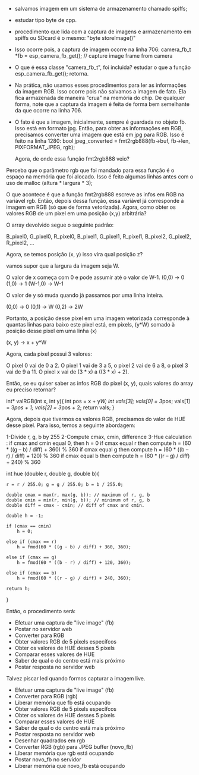 * salvamos imagem em um sistema de armazenamento chamado spiffs;

* estudar tipo byte de cpp.

* procedimento que lida com a captura de imagens e armazenamento em spiffs ou SDcard é o mesmo: "byte storeImage()"

* Isso ocorre pois, a captura de imagem ocorre na linha 706:
camera_fb_t *fb = esp_camera_fb_get();       // capture image frame from camera


* O que é essa classe "camera_fb_t", foi incluida?
estudar o que a função esp_camera_fb_get(); retorna.

* Na prática, não usamos esses procedimentos para ler as informações da imagem RGB.
Isso ocorre pois não salvamos a imagem de fato. Ela fica armazenada de maneira "crua" na memória do chip. De qualquer forma, note que a captura da imagem é feita de forma bem semelhante da que ocorre na linha 706.

* O fato é que a imagem, inicialmente, sempre é guardada no objeto fb. Isso está em formato jpg. Então, para obter as informações em RGB, precisamos converter uma imagem que está em jpg para RGB. Isso é feito na linha 1280:
     bool jpeg_converted = fmt2rgb888(fb->buf, fb->len, PIXFORMAT_JPEG, rgb);

     Agora, de onde essa função fmt2rgb888 veio?

Perceba que o parâmetro rgb que foi mandado para essa função é o espaço na memória que foi alocado. Isso é feito algumas linhas antes com o uso de malloc (altura * largura * 3);

O que acontece é que a função fmt2rgb888 escreve as infos em RGB na variável rgb. Então, depois dessa função, essa variável já corresponde à imagem em RGB (só que de forma vetorizada). Agora, como obter os valores RGB de um pixel em uma posição (x,y) arbitrária?


O array devolvido segue o seguinte padrão:

B_pixel0, G_pixel0, R_pixel0, B_pixel1, G_pixel1, R_pixel1, B_pixel2, G_pixel2, R_pixel2, ...

Agora, se temos posição (x, y) isso vira qual posição z?

vamos supor que a largura da imagem seja W.

O valor de x começa com 0 e pode assumir até o valor de W-1.
(0,0) -> 0
(1,0) -> 1
(W-1,0) -> W-1


O valor de y só muda quando já passamos por uma linha inteira.

(0,0) -> 0
(0,1) -> W
(0,2) -> 2W

Portanto, a posição desse pixel em uma imagem vetorizada corresponde à quantas linhas para baixo este pixel está, em pixels, (y*W) somado à posição desse pixel em uma linha (x)

(x, y) -> x + y*W


Agora, cada pixel possui 3 valores:

O pixel 0 vai de 0 a 2. O pixel 1 vai de 3 a 5, o pixel 2 vai de 6 a 8, o pixel 3 vai de 9 a 11. O pixel x vai de (3 * x) a ((3 * x) + 2).


Então, se eu quiser saber as infos RGB do pixel (x, y), quais valores do array eu preciso retornar?


int* valRGB(int x, int y){
    int pos = x + y*W;
    int vals[3];
    vals[0] = 3*pos;
    vals[1] = 3*pos + 1;
    vals[2] = 3*pos + 2;
    return vals;
}


Agora, depois que tivermos os valores RGB, precisamos do valor de HUE desse pixel.
Para isso, temos a seguinte abordagem:

1-Divide r, g, b by 255
2-Compute cmax, cmin, difference
3-Hue calculation : 
    if cmax and cmin equal 0, then h = 0
    if cmax equal r then compute h = (60 * ((g – b) / diff) + 360) % 360
    if cmax equal g then compute h = (60 * ((b – r) / diff) + 120) % 360
    if cmax equal b then compute h = (60 * ((r – g) / diff) + 240) % 360




int hue (double r, double g, double b){

    r = r / 255.0; g = g / 255.0; b = b / 255.0;

    double cmax = max(r, max(g, b)); // maximum of r, g, b
    double cmin = min(r, min(g, b)); // minimum of r, g, b
    double diff = cmax - cmin; // diff of cmax and cmin.
    
    double h = -1;
 
    if (cmax == cmin)
        h = 0;
 
    else if (cmax == r)
        h = fmod(60 * ((g - b) / diff) + 360, 360);
 
    else if (cmax == g)
        h = fmod(60 * ((b - r) / diff) + 120, 360);
 
    else if (cmax == b)
        h = fmod(60 * ((r - g) / diff) + 240, 360);
    
    return h;
}



Então, o procedimento será:

* Efetuar uma captura de "live image" (fb)
* Postar no servidor web
* Converter para RGB
* Obter valores RGB de 5 pixels específcos
* Obter os valores de HUE desses 5 pixels
* Comparar esses valores de HUE
* Saber de qual o do centro  está mais próximo
* Postar resposta no servidor web

Talvez piscar led quando formos capturar a imagem live.

* Efetuar uma captura de "live image" (fb)
* Converter para RGB (rgb)
* Liberar memória que fb está ocupando
* Obter valores RGB de 5 pixels específcos
* Obter os valores de HUE desses 5 pixels
* Comparar esses valores de HUE
* Saber de qual o do centro  está mais próximo
* Postar resposta no servidor web
* Desenhar quadrados em rgb
* Converter RGB (rgb) para JPEG buffer (novo_fb)
* Liberar memória que rgb está ocupando
* Postar novo_fb no servidor
* Liberar memória que novo_fb está ocupando





